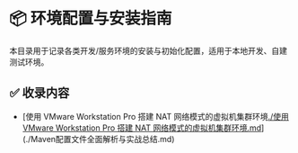 # 📦 环境配置与安装指南

本目录用于记录各类开发/服务环境的安装与初始化配置，适用于本地开发、自建测试环境。

## ✅ 收录内容
- [使用 VMware Workstation Pro 搭建 NAT 网络模式的虚拟机集群环境[./使用 VMware Workstation Pro 搭建 NAT 网络模式的虚拟机集群环境.md](%E4%BD%BF%E7%94%A8%20VMware%20Workstation%20Pro%20%E6%90%AD%E5%BB%BA%20NAT%20%E7%BD%91%E7%BB%9C%E6%A8%A1%E5%BC%8F%E7%9A%84%E8%99%9A%E6%8B%9F%E6%9C%BA%E9%9B%86%E7%BE%A4%E7%8E%AF%E5%A2%83.md)](./Maven配置文件全面解析与实战总结.md)
